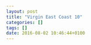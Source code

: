 ```yaml
---
layout: post
title: "Virgin East Coast 10"
categories: []
tags: []
date: 2016-08-02 10:46:44+0100
---
```


